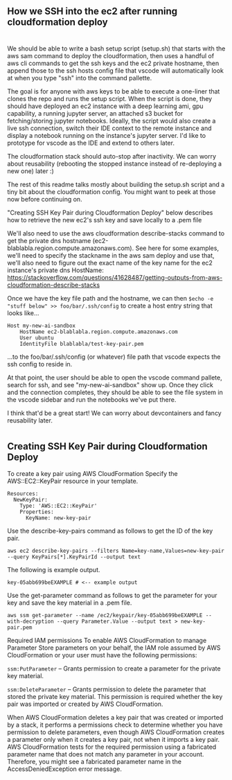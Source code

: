 ## How we SSH into the ec2 after running cloudformation deploy
#
We should be able to write a bash setup script (setup.sh) that starts with the aws sam command to deploy the cloudformation, then uses a handful of aws cli commands to get the ssh keys and the ec2 private hostname, then append those to the ssh hosts config file that vscode will automatically look at when you type "ssh" into the command pallette.

The goal is for anyone with aws keys to be able to execute a one-liner that clones the repo and runs the setup script. When the script is done, they should have deployed an ec2 instance with a deep learning ami, gpu capability, a running jupyter server, an attached s3 bucket for fetching/storing jupyter notebooks. Ideally, the script would also create a live ssh connection, switch their IDE context to the remote instance and display a notebook running on the instance's jupyter server. I'd like to prototype for vscode as the IDE and extend to others later.

The cloudformation stack should auto-stop after inactivity. We can worry about reusability (rebooting the stopped instance instead of re-deploying a new one) later :)

The rest of this readme talks mostly about building the setup.sh script and a tiny bit about the cloudformation config. You might want to peek at those now before continuing on.

"Creating SSH Key Pair during Cloudformation Deploy" below describes how to retrieve the new ec2's ssh key and save locally to a .pem file

We'll also need to use the aws cloudformation describe-stacks command to get the private dns hostname (ec2-blablabla.region.compute.amazonaws.com). See here for some examples, we'll need to specify the stackname in the aws sam deploy and use that, we'll also need to figure out the exact name of the key name for the ec2 instance's private dns HostName: https://stackoverflow.com/questions/41628487/getting-outputs-from-aws-cloudformation-describe-stacks

Once we have the key file path and the hostname, we can then `$echo -e "stuff below" >> foo/bar/.ssh/config` to create a host entry string that looks like...
```
Host my-new-ai-sandbox
    HostName ec2-blablabla.region.compute.amazonaws.com
    User ubuntu
    IdentityFile blablabla/test-key-pair.pem
```
...to the foo/bar/.ssh/config (or whatever) file path that vscode expects the ssh config to reside in. 

At that point, the user should be able to open the vscode command pallete, search for ssh, and see "my-new-ai-sandbox" show up. Once they click and the connection completes, they should be able to see the file system in the vscode sidebar and run the notebooks we've put there.

I think that'd be a great start! We can worry about devcontainers and fancy reusability later.
#
## Creating SSH Key Pair during Cloudformation Deploy
To create a key pair using AWS CloudFormation
Specify the AWS::EC2::KeyPair resource in your template.
```
Resources:
  NewKeyPair:
    Type: 'AWS::EC2::KeyPair'
    Properties: 
      KeyName: new-key-pair
```

Use the describe-key-pairs command as follows to get the ID of the key pair.

`aws ec2 describe-key-pairs --filters Name=key-name,Values=new-key-pair --query KeyPairs[*].KeyPairId --output text`

The following is example output.

`key-05abb699beEXAMPLE # <-- example output`

Use the get-parameter command as follows to get the parameter for your key and save the key material in a .pem file.

`aws ssm get-parameter --name /ec2/keypair/key-05abb699beEXAMPLE --with-decryption --query Parameter.Value --output text > new-key-pair.pem`

Required IAM permissions
To enable AWS CloudFormation to manage Parameter Store parameters on your behalf, the IAM role assumed by AWS CloudFormation or your user must have the following permissions:

`ssm:PutParameter` – Grants permission to create a parameter for the private key material.

`ssm:DeleteParameter` – Grants permission to delete the parameter that stored the private key material. This permission is required whether the key pair was imported or created by AWS CloudFormation.

When AWS CloudFormation deletes a key pair that was created or imported by a stack, it performs a permissions check to determine whether you have permission to delete parameters, even though AWS CloudFormation creates a parameter only when it creates a key pair, not when it imports a key pair. AWS CloudFormation tests for the required permission using a fabricated parameter name that does not match any parameter in your account. Therefore, you might see a fabricated parameter name in the AccessDeniedException error message.